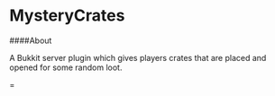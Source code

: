 MysteryCrates
=

####About

A Bukkit server plugin which gives players crates that are placed and opened for some random loot.

=
